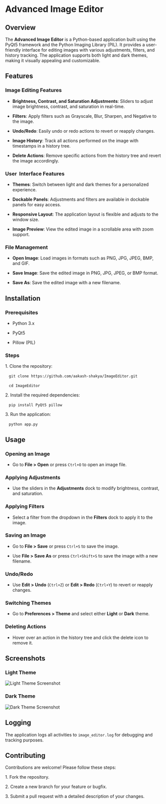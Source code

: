 # Advanced Image Editor

## Overview

The **Advanced Image Editor** is a Python-based application built using the PyQt5 framework and the Python Imaging Library (PIL). It provides a user-friendly interface for editing images with various adjustments, filters, and history tracking. The application supports both light and dark themes, making it visually appealing and customizable.

## Features

### **Image Editing Features**

- **Brightness, Contrast, and Saturation Adjustments**: Sliders to adjust image brightness, contrast, and saturation in real-time.

- **Filters**: Apply filters such as Grayscale, Blur, Sharpen, and Negative to the image.

- **Undo/Redo**: Easily undo or redo actions to revert or reapply changes.

- **Image History**: Track all actions performed on the image with timestamps in a history tree.

- **Delete Actions**: Remove specific actions from the history tree and revert the image accordingly.

### **User  Interface Features**

- **Themes**: Switch between light and dark themes for a personalized experience.

- **Dockable Panels**: Adjustments and filters are available in dockable panels for easy access.

- **Responsive Layout**: The application layout is flexible and adjusts to the window size.

- **Image Preview**: View the edited image in a scrollable area with zoom support.

### **File Management**

- **Open Image**: Load images in formats such as PNG, JPG, JPEG, BMP, and GIF.

- **Save Image**: Save the edited image in PNG, JPG, JPEG, or BMP format.

- **Save As**: Save the edited image with a new filename.

## Installation

### **Prerequisites**

- Python 3.x

- PyQt5

- Pillow (PIL)

### **Steps**

1\. Clone the repository:

   ```git clone https://github.com/aakash-shakya/ImageEditor.git```

   ```cd ImageEditor```


2\. Install the required dependencies:

   ```pip install PyQt5 pillow```


3\. Run the application:

   ```python app.py```

## Usage

### **Opening an Image**

- Go to **File > Open** or press `Ctrl+O` to open an image file.

### **Applying Adjustments**

- Use the sliders in the **Adjustments** dock to modify brightness, contrast, and saturation.

### **Applying Filters**

- Select a filter from the dropdown in the **Filters** dock to apply it to the image.

### **Saving an Image**

- Go to **File > Save** or press `Ctrl+S` to save the image.

- Use **File > Save As** or press `Ctrl+Shift+S` to save the image with a new filename.

### **Undo/Redo**

- Use **Edit > Undo** (`Ctrl+Z`) or **Edit > Redo** (`Ctrl+Y`) to revert or reapply changes.

### **Switching Themes**

- Go to **Preferences > Theme** and select either **Light** or **Dark** theme.

### **Deleting Actions**

- Hover over an action in the history tree and click the delete icon to remove it.

## Screenshots

### **Light Theme**

![Light Theme Screenshot](screenshots/light_theme.png)

### **Dark Theme**

![Dark Theme Screenshot](screenshots/dark_theme.png)

## Logging

The application logs all activities to `image_editor.log` for debugging and tracking purposes.

## Contributing

Contributions are welcome! Please follow these steps:

1\. Fork the repository.

2\. Create a new branch for your feature or bugfix.

3\. Submit a pull request with a detailed description of your changes.
